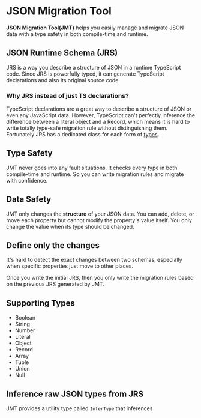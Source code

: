 # JSON Migration Tool

**JSON Migration Tool(JMT)** helps you easily manage and migrate JSON data with a type safety in both compile-time and runtime.

## JSON Runtime Schema (JRS)

JRS is a way you describe a structure of JSON in a runtime TypeScript code. Since JRS is powerfully typed, it can generate TypeScript declarations and also its original source code.

### Why JRS instead of just TS declarations?

TypeScript declarations are a great way to describe a structure of JSON or even any JavaScript data. However, TypeScript can't perfectly inference the difference between a literal object and a Record, which means it is hard to write totally type-safe migration rule without distinguishing them. Fortunately JRS has a dedicated class for each form of [types](#Supporting-Types).

## Type Safety

JMT never goes into any fault situations. It checks every type in both compile-time and runtime. So you can write migration rules and migrate with confidence.

## Data Safety

JMT only changes the **structure** of your JSON data. You can add, delete, or move each property but cannot modify the property's value itself. You only change the value when its type should be changed.

## Define only the changes

It's hard to detect the exact changes between two schemas, especially when specific properties just move to other places.

Once you write the initial JRS, then you only write the migration rules based on the previous JRS generated by JMT.

## Supporting Types

- Boolean
- String
- Number
- Literal
- Object
- Record
- Array
- Tuple
- Union
- Null

## Inference raw JSON types from JRS

JMT provides a utility type called `InferType` that inferences
